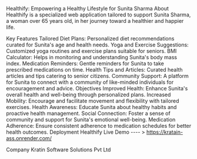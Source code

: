 Healthify: Empowering a Healthy Lifestyle for Sunita Sharma
About
Healthify is a specialized web application tailored to support Sunita Sharma, a woman over 65 years old, in her journey toward a healthier and happier life.

Key Features
Tailored Diet Plans: Personalized diet recommendations curated for Sunita's age and health needs.
Yoga and Exercise Suggestions: Customized yoga routines and exercise plans suitable for seniors.
BMI Calculator: Helps in monitoring and understanding Sunita's body mass index.
Medication Reminders: Gentle reminders for Sunita to take prescribed medications on time.
Health Tips and Articles: Curated health articles and tips catering to senior citizens.
Community Support: A platform for Sunita to connect with a community of like-minded individuals for encouragement and advice.
Objectives
Improved Health: Enhance Sunita's overall health and well-being through personalized plans.
Increased Mobility: Encourage and facilitate movement and flexibility with tailored exercises.
Health Awareness: Educate Sunita about healthy habits and proactive health management.
Social Connection: Foster a sense of community and support for Sunita's emotional well-being.
Medication Adherence: Ensure consistent adherence to medication schedules for better health outcomes.
Deployment
Healthify Live Demo ---- > https://kratain-ass.onrender.com/

Company
Kratin Software Solutions Pvt Ltd

